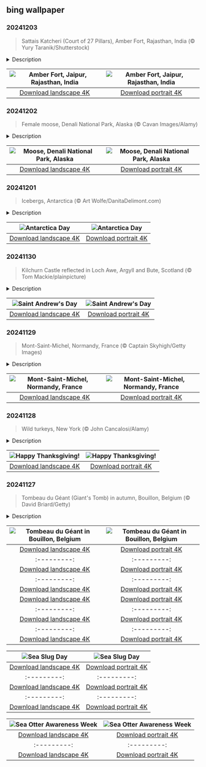 ## bing wallpaper

### 20241203

> Sattais Katcheri (Court of 27 Pillars), Amber Fort, Rajasthan, India (© Yury Taranik/Shutterstock)

<details>
<summary>Description</summary>

> Grand palaces and towering forts shape the landscape of the Indian state of Rajasthan. Among the most prominent is Amber Fort, also known as Amer Fort or Amber Palace, which is perched on a small hill about 7 miles from the main city of Jaipur. Within its regal walls lies the Sattais Katcheri, which means 'court of 27 pillars,' featured in today's image. Amber Fort was built in 1592 and it served as the residence of the maharajas, or rulers, of the area. Famous for its unique blend of Hindu, Rajput, and Mughal architectural styles, it is constructed from pale yellow and pink sandstone alongside white marble. This masterpiece is spread across four levels, each with its own courtyard. Part of the wider Hill Forts of Rajasthan UNESCO World Heritage Site, Amber Fort invites visitors to explore a rich blend of history and royalty.
> 
> 
> 
> 

</details>

| ![Amber Fort, Jaipur, Rajasthan, India](https://cn.bing.com/th?id=OHR.JaipurFort_EN-US7275752190_UHD.jpg&pid=hp&w=400&h=224&rs=1&c=4) | ![Amber Fort, Jaipur, Rajasthan, India](https://cn.bing.com/th?id=OHR.JaipurFort_EN-US7275752190_1080x1920.jpg&pid=hp&w=155&h=315&rs=1&c=4) |
|:---------:|:---------:|
| [Download landscape 4K](https://cn.bing.com/th?id=OHR.JaipurFort_EN-US7275752190_UHD.jpg) | [Download portrait 4K](https://cn.bing.com/th?id=OHR.JaipurFort_EN-US7275752190_1080x1920.jpg) |

### 20241202

> Female moose, Denali National Park, Alaska (© Cavan Images/Alamy)

<details>
<summary>Description</summary>

> Have you ever experienced the awe of seeing an Alaskan moose? The largest moose species, these creatures can weigh 1,400 pounds and reach heights of up to 6 feet at the shoulder. Male moose are called bulls, females are known as cows, and their young are referred to as calves. One thing that really sets moose apart is their incredible antlers, which are only sported by the males.
> 
> Pictured here is a cow in Denali National Park, where around 1,800 moose roam the forested areas near lakes and marshes north of the Alaska Range. Denali's largest herbivores, these mammals feast on willow, birch, and aspen twigs during the winter. When summer rolls around, they enjoy a diverse diet of flowering plants, pond vegetation, and deciduous leaves. While moose aren't usually aggressive, they can turn hostile if bothered by people, dogs, or traffic—especially when they're tired or hungry in winter, struggling through deep snow. Bull moose may also become quite aggressive during mating season in autumn and winter. So, best to admire these giants from a safe distance!
> 
> 

</details>

| ![Moose, Denali National Park, Alaska](https://cn.bing.com/th?id=OHR.SnowMoose_EN-US6949674639_UHD.jpg&pid=hp&w=400&h=224&rs=1&c=4) | ![Moose, Denali National Park, Alaska](https://cn.bing.com/th?id=OHR.SnowMoose_EN-US6949674639_1080x1920.jpg&pid=hp&w=155&h=315&rs=1&c=4) |
|:---------:|:---------:|
| [Download landscape 4K](https://cn.bing.com/th?id=OHR.SnowMoose_EN-US6949674639_UHD.jpg) | [Download portrait 4K](https://cn.bing.com/th?id=OHR.SnowMoose_EN-US6949674639_1080x1920.jpg) |

### 20241201

> Icebergs, Antarctica (© Art Wolfe/DanitaDelimont.com)

<details>
<summary>Description</summary>

> Today, Antarctica Day shines a spotlight on one of the world's most remarkable international agreements—the Antarctic Treaty. Signed in 1959 by 12 nations, this treaty designated the entire continent as a demilitarized zone, with a special focus on promoting scientific research and collaboration.. This day honors the spirit of global cooperation, reminding us of the collective responsibility to protect the planet's last great wilderness.
> 
> The name 'Antarctica' is derived from the ancient Greek word 'antarktikos,' meaning opposite the Arctic. The concept of an 'Antarctic region' was first mentioned by Greek philosopher Aristotle around 350 BCE. Despite this early reference, it wasn't until the 19th century that humans actually laid eyes on Antarctica. It is the coldest, driest, and windiest of the Earth's continents, with temperatures plunging as low as -112 degrees Fahrenheit. Vast ice sheets and glaciers found here hold about 70% of the world's fresh water. The waters are dotted with icebergs, as seen in today's image, which drift across the Southern Ocean and gradually melt over time. Species like Emperor and Adélie penguins, along with seals, mites, roundworms, and moss piglets, have made this icy habitat their permanent home.
> 
> 

</details>

| ![Antarctica Day](https://cn.bing.com/th?id=OHR.IcebergsAntarctica_EN-US6829804691_UHD.jpg&pid=hp&w=400&h=224&rs=1&c=4) | ![Antarctica Day](https://cn.bing.com/th?id=OHR.IcebergsAntarctica_EN-US6829804691_1080x1920.jpg&pid=hp&w=155&h=315&rs=1&c=4) |
|:---------:|:---------:|
| [Download landscape 4K](https://cn.bing.com/th?id=OHR.IcebergsAntarctica_EN-US6829804691_UHD.jpg) | [Download portrait 4K](https://cn.bing.com/th?id=OHR.IcebergsAntarctica_EN-US6829804691_1080x1920.jpg) |

### 20241130

> Kilchurn Castle reflected in Loch Awe, Argyll and Bute, Scotland (© Tom Mackie/plainpicture)

<details>
<summary>Description</summary>

> Put on your tartan and let the bagpipes play—it's St. Andrew's Day! Scotland's national day is a public holiday there—though not everyone takes the day off. A fisherman by trade, St. Andrew—also the patron saint of several other countries including Greece, Barbados, Romania, and Ukraine—was one of the 12 apostles and a key figure in Christianity. Though he never set foot in Scotland, his influence is immortalized in the country's flag, a white saltire on a blue background, said to represent the cross on which he was martyred.
> 
> Festivities on St. Andrew's Day range from traditional folk music to high-spirited cèilidhs—social gatherings that involve music, dancing, and storytelling. Food plays a central role in celebrations, too. Expect hearty servings of Scottish staples like haggis, neeps and tatties (mashed rutabaga and potatoes), smoked salmon, and oatcakes. The day also serves as a warm-up to Scotland's winter festivals, leading into Christmas, Hogmanay, and Burns Night. To mark this day, we're visiting Kilchurn Castle, a historic landmark in the Scottish Highlands. Perched on the banks of Loch Awe, the fortress was built in the mid-15th century by Sir Colin Campbell. Though this castle now stands in ruins, it still offers a glimpse into the country's medieval past and the powerful Clan Campbell.
> 
> 

</details>

| ![Saint Andrew's Day](https://cn.bing.com/th?id=OHR.KilchurnAutumn_EN-US6737063910_UHD.jpg&pid=hp&w=400&h=224&rs=1&c=4) | ![Saint Andrew's Day](https://cn.bing.com/th?id=OHR.KilchurnAutumn_EN-US6737063910_1080x1920.jpg&pid=hp&w=155&h=315&rs=1&c=4) |
|:---------:|:---------:|
| [Download landscape 4K](https://cn.bing.com/th?id=OHR.KilchurnAutumn_EN-US6737063910_UHD.jpg) | [Download portrait 4K](https://cn.bing.com/th?id=OHR.KilchurnAutumn_EN-US6737063910_1080x1920.jpg) |

### 20241129

> Mont-Saint-Michel, Normandy, France (© Captain Skyhigh/Getty Images)

<details>
<summary>Description</summary>

> A tidal marvel and a slice of medieval life all rolled into one rocky outcrop—welcome to Mont-Saint-Michel in Normandy, northern France. The story of this 'Wonder of the West' goes back to the early 8th century, when Archangel Michael was said to have appeared to the bishop of Avranches in a vision. The divine message was clear: build a sanctuary on this rock. Taking this angelic advice seriously, the bishop laid the foundations of what would eventually become the abbey that dominates the island today. Over the centuries, this UNESCO World Heritage Site grew in size and reputation, attracting monks, pilgrims, and invaders alike.
> 
> One of the things that makes Mont-Saint-Michel such a striking place is its dramatic tidal range. When the tide is low, you can stroll across the sandy flats and approach the island on foot. But when the tide rushes in, the sea encircles the mount, turning it back into an island that can only be reached over a bridge. It's easy to see why it attracts over 3 million visitors a year.
> 
> 

</details>

| ![Mont-Saint-Michel, Normandy, France](https://cn.bing.com/th?id=OHR.MtStMichel_EN-US6641012356_UHD.jpg&pid=hp&w=400&h=224&rs=1&c=4) | ![Mont-Saint-Michel, Normandy, France](https://cn.bing.com/th?id=OHR.MtStMichel_EN-US6641012356_1080x1920.jpg&pid=hp&w=155&h=315&rs=1&c=4) |
|:---------:|:---------:|
| [Download landscape 4K](https://cn.bing.com/th?id=OHR.MtStMichel_EN-US6641012356_UHD.jpg) | [Download portrait 4K](https://cn.bing.com/th?id=OHR.MtStMichel_EN-US6641012356_1080x1920.jpg) |

### 20241128

> Wild turkeys, New York (© John Cancalosi/Alamy)

<details>
<summary>Description</summary>

> Today, many Americans will spend time with friends and family, giving thanks and enjoying what some consider to be the best meal of the year. The tradition dates back to English colonists who celebrated the first Thanksgiving in Plymouth, Massachusetts, in 1621. Their treacherous journey from England the year before and their first winter claimed half of the colonists, and the rest might have died too if not for the generosity of the Wampanoag people. To celebrate their first corn harvest and thank the Native Americans who helped them, the colonists held a three-day feast.
> 
> The centerpiece of today's feast for many will be the turkey, which wasn't part of early celebrations. Turkey only became a tradition in the mid-1800s after President Abraham Lincoln and writer Sarah Hale popularized the holiday and meal as a way to heal post-Civil War America. Wild turkeys like the toms (males) seen in today's image are native to North America, where they have been evolving for 20 million years. Hunted to near extinction in the 19th century, the wild turkey population has rebounded to more than 7 million birds today, thanks to conservation programs.
> 
> 

</details>

| ![Happy Thanksgiving!](https://cn.bing.com/th?id=OHR.TomTurkeys_EN-US6212893518_UHD.jpg&pid=hp&w=400&h=224&rs=1&c=4) | ![Happy Thanksgiving!](https://cn.bing.com/th?id=OHR.TomTurkeys_EN-US6212893518_1080x1920.jpg&pid=hp&w=155&h=315&rs=1&c=4) |
|:---------:|:---------:|
| [Download landscape 4K](https://cn.bing.com/th?id=OHR.TomTurkeys_EN-US6212893518_UHD.jpg) | [Download portrait 4K](https://cn.bing.com/th?id=OHR.TomTurkeys_EN-US6212893518_1080x1920.jpg) |

### 20241127

> Tombeau du Géant (Giant's Tomb) in autumn, Bouillon, Belgium (© David Briard/Getty)

<details>
<summary>Description</summary>

> Tombeau du Géant in Bouillon, Belgium, offers a picturesque panorama for those who make the journey to see it. The Giant's Tomb, as the hill is known in English, resembles a giant resting in the crook of the 130-mile-long Semois River. The name originates from a local legend about a Gallic giant, Treviso, who chose to leap off the cliffs of Rocher des Gattes rather than be captured by Roman soldiers. This vantage point, popular among hikers and road-trippers, provides a view that shifts dramatically with the seasons. During autumn, the landscape dons warm colors, as seen in today's image, making it an ideal spot for nature enthusiasts and photographers.
> 
> While here, you might want to visit Bouillon, a town that invites you to step back in time. It's famous for its medieval castle, Château de Bouillon, once home to Godfrey of Bouillon, a leader of the First Crusade. Visitors can explore the tunnels and towers of the castle, imagining what life was like during the Middle Ages.
> 
> 

</details>

| ![Tombeau du Géant in Bouillon, Belgium](https://cn.bing.com/th?id=OHR.SemoisRiver_EN-US6047540380_UHD.jpg&pid=hp&w=400&h=224&rs=1&c=4) | ![Tombeau du Géant in Bouillon, Belgium](https://cn.bing.com/th?id=OHR.SemoisRiver_EN-US6047540380_1080x1920.jpg&pid=hp&w=155&h=315&rs=1&c=4) |
|:---------:|:---------:|
| [Download landscape 4K](https://cn.bing.com/th?id=OHR.SemoisRiver_EN-US6047540380_UHD.jpg) | [Download portrait 4K](https://cn.bing.com/th?id=OHR.SemoisRiver_EN-US6047540380_1080x1920.jpg) |&pid=hp&w=155&h=315&rs=1&c=4) |
|:---------:|:---------:|
| [Download landscape 4K](https://cn.bing.com/th?id=OHR.AmboseliGiraffes_EN-US9072366924_UHD.jpg) | [Download portrait 4K](https://cn.bing.com/th?id=OHR.AmboseliGiraffes_EN-US9072366924_1080x1920.jpg) |ortrait 4K](https://cn.bing.com/th?id=OHR.VeteranReflections_EN-US4567357121_1080x1920.jpg) |_EN-US4470232432_1080x1920.jpg&pid=hp&w=155&h=315&rs=1&c=4) |
|:---------:|:---------:|
| [Download landscape 4K](https://cn.bing.com/th?id=OHR.YucatanFlamingos_EN-US4470232432_UHD.jpg) | [Download portrait 4K](https://cn.bing.com/th?id=OHR.YucatanFlamingos_EN-US4470232432_1080x1920.jpg) |--:|:---------:|
| [Download landscape 4K](https://cn.bing.com/th?id=OHR.OliveTreeDay_EN-US9460125670_UHD.jpg) | [Download portrait 4K](https://cn.bing.com/th?id=OHR.OliveTreeDay_EN-US9460125670_1080x1920.jpg) |pid=hp&w=155&h=315&rs=1&c=4) |
|:---------:|:---------:|
| [Download landscape 4K](https://cn.bing.com/th?id=OHR.MonksMound_EN-US9323884241_UHD.jpg) | [Download portrait 4K](https://cn.bing.com/th?id=OHR.MonksMound_EN-US9323884241_1080x1920.jpg) |](https://cn.bing.com/th?id=OHR.Calacas_EN-US6430903741_UHD.jpg) | [Download portrait 4K](https://cn.bing.com/th?id=OHR.Calacas_EN-US6430903741_1080x1920.jpg) |.com/th?id=OHR.SealRiver_EN-US6267835630_1080x1920.jpg&pid=hp&w=155&h=315&rs=1&c=4) |
|:---------:|:---------:|
| [Download landscape 4K](https://cn.bing.com/th?id=OHR.SealRiver_EN-US6267835630_UHD.jpg) | [Download portrait 4K](https://cn.bing.com/th?id=OHR.SealRiver_EN-US6267835630_1080x1920.jpg) |e a more fitting name. Someone call Terry.
> 
> 

</details>

| ![Sea Slug Day](https://cn.bing.com/th?id=OHR.SeaAngel_EN-US5531672696_UHD.jpg&pid=hp&w=400&h=224&rs=1&c=4) | ![Sea Slug Day](https://cn.bing.com/th?id=OHR.SeaAngel_EN-US5531672696_1080x1920.jpg&pid=hp&w=155&h=315&rs=1&c=4) |
|:---------:|:---------:|
| [Download landscape 4K](https://cn.bing.com/th?id=OHR.SeaAngel_EN-US5531672696_UHD.jpg) | [Download portrait 4K](https://cn.bing.com/th?id=OHR.SeaAngel_EN-US5531672696_1080x1920.jpg) |OHR.DarkSkyAcadia_EN-US6966527964_1080x1920.jpg) |.bing.com/th?id=OHR.GoldenJellyfish_EN-US6743816471_1080x1920.jpg&pid=hp&w=155&h=315&rs=1&c=4) |
|:---------:|:---------:|
| [Download landscape 4K](https://cn.bing.com/th?id=OHR.GoldenJellyfish_EN-US6743816471_UHD.jpg) | [Download portrait 4K](https://cn.bing.com/th?id=OHR.GoldenJellyfish_EN-US6743816471_1080x1920.jpg) |ng.com/th?id=OHR.LastDollarRoad_EN-US7923638318_UHD.jpg&pid=hp&w=400&h=224&rs=1&c=4) | ![First day of autumn](https://cn.bing.com/th?id=OHR.LastDollarRoad_EN-US7923638318_1080x1920.jpg&pid=hp&w=155&h=315&rs=1&c=4) |
|:---------:|:---------:|
| [Download landscape 4K](https://cn.bing.com/th?id=OHR.LastDollarRoad_EN-US7923638318_UHD.jpg) | [Download portrait 4K](https://cn.bing.com/th?id=OHR.LastDollarRoad_EN-US7923638318_1080x1920.jpg) |ppers who hunted otters to near extinction before they were protected by law. Although sea otter populations have rebounded, they are still considered endangered. Otters live along the Pacific Coast of North America, from California up to Alaska. Although they can walk on land, they almost never find the need or desire to, even when it's nap time. When they're ready for a snooze, they'll raft up, wrap themselves in a strand of kelp to keep them from drifting away, and recline on the world's biggest waterbed.

</details>

| ![Sea Otter Awareness Week](https://cn.bing.com/th?id=OHR.SitkaOtters_EN-US7714053956_UHD.jpg&pid=hp&w=400&h=224&rs=1&c=4) | ![Sea Otter Awareness Week](https://cn.bing.com/th?id=OHR.SitkaOtters_EN-US7714053956_1080x1920.jpg&pid=hp&w=155&h=315&rs=1&c=4) |
|:---------:|:---------:|
| [Download landscape 4K](https://cn.bing.com/th?id=OHR.SitkaOtters_EN-US7714053956_UHD.jpg) | [Download portrait 4K](https://cn.bing.com/th?id=OHR.SitkaOtters_EN-US7714053956_1080x1920.jpg) |oo_EN-US7569665443_UHD.jpg&pid=hp&w=400&h=224&rs=1&c=4) | ![World Bamboo Day](https://cn.bing.com/th?id=OHR.ArashiyamaBamboo_EN-US7569665443_1080x1920.jpg&pid=hp&w=155&h=315&rs=1&c=4) |
|:---------:|:---------:|
| [Download landscape 4K](https://cn.bing.com/th?id=OHR.ArashiyamaBamboo_EN-US7569665443_UHD.jpg) | [Download portrait 4K](https://cn.bing.com/th?id=OHR.ArashiyamaBamboo_EN-US7569665443_1080x1920.jpg) |
